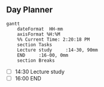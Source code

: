 ## Day Planner
```mermaid
gantt
    dateFormat  HH-mm
    axisFormat %H:%M
    %% Current Time: 2:20:18 PM
    section Tasks
    Lecture study     :14-30, 90mm
    END     :16-00, 0mm
    section Breaks

```

- [ ] 14:30 Lecture study
- [ ] 16:00 END